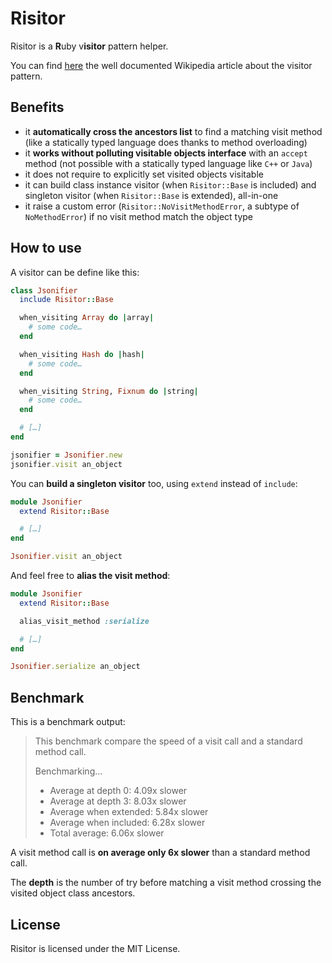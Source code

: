 # Risitor

Risitor is a **R**uby v**isitor** pattern helper.

You can find [here](https://en.wikipedia.org/wiki/Visitor_pattern) the well documented Wikipedia article about the visitor pattern.

## Benefits

- it **automatically cross the ancestors list** to find a matching visit method (like a statically typed language does thanks to method overloading)
- it **works without polluting visitable objects interface** with an `accept` method (not possible with a statically typed language like `C++` or `Java`)
- it does not require to explicitly set visited objects visitable
- it can build class instance visitor (when `Risitor::Base` is included) and singleton visitor (when `Risitor::Base` is extended), all-in-one
- it raise a custom error (`Risitor::NoVisitMethodError`, a subtype of `NoMethodError`) if no visit method match the object type

## How to use

A visitor can be define like this:

```ruby
class Jsonifier
  include Risitor::Base

  when_visiting Array do |array|
    # some code…
  end

  when_visiting Hash do |hash|
    # some code…
  end

  when_visiting String, Fixnum do |string|
    # some code…
  end

  # […]
end

jsonifier = Jsonifier.new
jsonifier.visit an_object
```

You can **build a singleton visitor** too, using `extend` instead of `include`:

```ruby
module Jsonifier
  extend Risitor::Base

  # […]
end

Jsonifier.visit an_object
```

And feel free to **alias the visit method**:

```ruby
module Jsonifier
  extend Risitor::Base

  alias_visit_method :serialize

  # […]
end

Jsonifier.serialize an_object
```

## Benchmark

This is a benchmark output:

> This benchmark compare the speed of a visit call and a standard method call.
>
> Benchmarking…
>
> - Average at depth 0:    4.09x slower
> - Average at depth 3:    8.03x slower
> - Average when extended: 5.84x slower
> - Average when included: 6.28x slower
> - Total average:         6.06x slower

A visit method call is **on average only 6x slower** than a standard method call.

The **depth** is the number of try before matching a visit method crossing the visited object class ancestors.

## License

Risitor is licensed under the MIT License.
